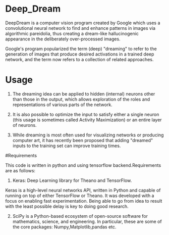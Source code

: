 # Deep_Dream

DeepDream is a computer vision program created by Google which uses a convolutional neural network to find and enhance patterns in images via algorithmic pareidolia, thus creating a dream-like hallucinogenic appearance in the deliberately over-processed images.

Google's program popularized the term (deep) "dreaming" to refer to the generation of images that produce desired activations in a trained deep network, and the term now refers to a collection of related approaches.



# Usage

1. The dreaming idea can be applied to hidden (internal) neurons other than those in the output, which allows exploration of the roles and representations of various parts of the network.

2. It is also possible to optimize the input to satisfy either a single neuron (this usage is sometimes called Activity Maximization) or an entire layer of neurons.

3. While dreaming is most often used for visualizing networks or producing computer art, it has recently been proposed that adding "dreamed" inputs to the training set can improve training times.


#Requirements

This code is written in python and using tensorflow backend.Requirements are as follows:

1. Keras: Deep Learning library for Theano and TensorFlow.

Keras is a high-level neural networks API, written in Python and capable of running on top of either TensorFlow or Theano. It was developed with a focus on enabling fast experimentation. Being able to go from idea to result with the least possible delay is key to doing good research.

2. SciPy is a Python-based ecosystem of open-source software for mathematics, science, and engineering. In particular, these are some of the core packages: Numpy,Matplotlib,pandas etc.


